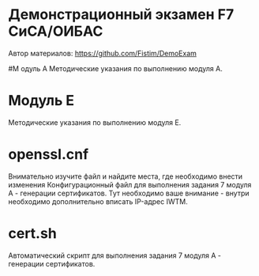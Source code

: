 # Демонстрационный экзамен F7 СиСА/ОИБАС

Автор материалов:
https://github.com/Fistim/DemoExam

#М одуль А
Методические указания по выполнению модуля А.

# Модуль Е
Методические указания по выполнению модуля Е.

# openssl.cnf
Внимательно изучите файл и найдите места, где необходимо внести изменения
Конфигурационный файл для выполнения задания 7 модуля А - генерации сертификатов. Тут необходимо ваше внимание - внутри необходимо дополнительно вписать IP-адрес IWTM.

# cert.sh
Автоматический скрипт для выполнения задания 7 модуля А - генерации сертификатов.
